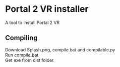 # Portal 2 VR installer
A tool to install Portal 2 VR

## Compiling
Download Splash.png, compile.bat and compilable.py \
Run compile.bat \
Get exe from dist folder.
